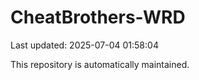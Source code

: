 # CheatBrothers-WRD

Last updated: 2025-07-04 01:58:04

This repository is automatically maintained.
